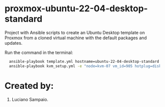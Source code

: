 # proxmox-ubuntu-22-04-desktop-standard
Project with Ansible scripts to create an Ubuntu Desktop template on Proxmox from a cloned virtual machine with the default packages and updates.

Run the command in the terminal:
```bash
  ansible-playbook template.yml hostname=ubuntu-22-04-desktop-standard
  ansible-playbook kvm_setup.yml -e "node=kvm-07 vm_id=905 hotplug=disk,network,cpu storage_pool=Ceph_Silver"
```

# Created by: 

1. Luciano Sampaio.
